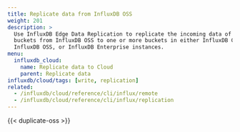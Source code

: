 ```yaml
---
title: Replicate data from InfluxDB OSS
weight: 201
description: >
  Use InfluxDB Edge Data Replication to replicate the incoming data of select
  buckets from InfluxDB OSS to one or more buckets in either InfluxDB Cloud, 
  InfluxDB OSS, or InfluxDB Enterprise instances.
menu:
  influxdb_cloud:
    name: Replicate data to Cloud
    parent: Replicate data
influxdb/cloud/tags: [write, replication]
related:
  - /influxdb/cloud/reference/cli/influx/remote
  - /influxdb/cloud/reference/cli/influx/replication
---
```


{{< duplicate-oss >}}
